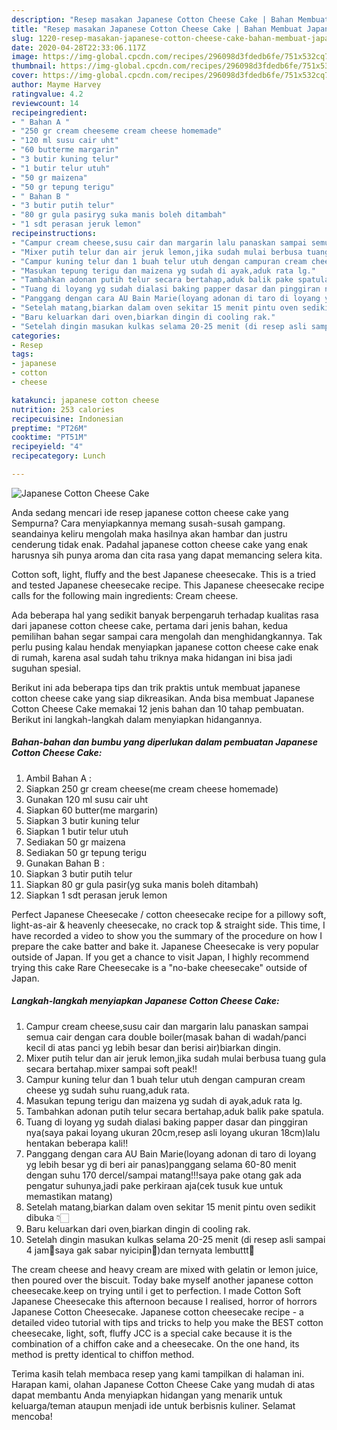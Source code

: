 ```yaml
---
description: "Resep masakan Japanese Cotton Cheese Cake | Bahan Membuat Japanese Cotton Cheese Cake Yang Sempurna"
title: "Resep masakan Japanese Cotton Cheese Cake | Bahan Membuat Japanese Cotton Cheese Cake Yang Sempurna"
slug: 1220-resep-masakan-japanese-cotton-cheese-cake-bahan-membuat-japanese-cotton-cheese-cake-yang-sempurna
date: 2020-04-28T22:33:06.117Z
image: https://img-global.cpcdn.com/recipes/296098d3fdedb6fe/751x532cq70/japanese-cotton-cheese-cake-foto-resep-utama.jpg
thumbnail: https://img-global.cpcdn.com/recipes/296098d3fdedb6fe/751x532cq70/japanese-cotton-cheese-cake-foto-resep-utama.jpg
cover: https://img-global.cpcdn.com/recipes/296098d3fdedb6fe/751x532cq70/japanese-cotton-cheese-cake-foto-resep-utama.jpg
author: Mayme Harvey
ratingvalue: 4.2
reviewcount: 14
recipeingredient:
- " Bahan A "
- "250 gr cream cheeseme cream cheese homemade"
- "120 ml susu cair uht"
- "60 butterme margarin"
- "3 butir kuning telur"
- "1 butir telur utuh"
- "50 gr maizena"
- "50 gr tepung terigu"
- " Bahan B "
- "3 butir putih telur"
- "80 gr gula pasiryg suka manis boleh ditambah"
- "1 sdt perasan jeruk lemon"
recipeinstructions:
- "Campur cream cheese,susu cair dan margarin lalu panaskan sampai semua cair dengan cara double boiler(masak bahan di wadah/panci kecil di atas panci yg lebih besar dan berisi air)biarkan dingin."
- "Mixer putih telur dan air jeruk lemon,jika sudah mulai berbusa tuang gula secara bertahap.mixer sampai soft peak!!"
- "Campur kuning telur dan 1 buah telur utuh dengan campuran cream cheese yg sudah suhu ruang,aduk rata."
- "Masukan tepung terigu dan maizena yg sudah di ayak,aduk rata lg."
- "Tambahkan adonan putih telur secara bertahap,aduk balik pake spatula."
- "Tuang di loyang yg sudah dialasi baking papper dasar dan pinggiran nya(saya pakai loyang ukuran 20cm,resep asli loyang ukuran 18cm)lalu hentakan beberapa kali!!"
- "Panggang dengan cara AU Bain Marie(loyang adonan di taro di loyang yg lebih besar yg di beri air panas)panggang selama 60-80 menit dengan suhu 170 dercel/sampai matang!!!saya pake otang gak ada pengatur suhunya,jadi pake perkiraan aja(cek tusuk kue untuk memastikan matang)"
- "Setelah matang,biarkan dalam oven sekitar 15 menit pintu oven sedikit dibuka 👇🏻"
- "Baru keluarkan dari oven,biarkan dingin di cooling rak."
- "Setelah dingin masukan kulkas selama 20-25 menit (di resep asli sampai 4 jam🙈saya gak sabar nyicipin🤭)dan ternyata lembuttt🤤"
categories:
- Resep
tags:
- japanese
- cotton
- cheese

katakunci: japanese cotton cheese 
nutrition: 253 calories
recipecuisine: Indonesian
preptime: "PT26M"
cooktime: "PT51M"
recipeyield: "4"
recipecategory: Lunch

---
```



![Japanese Cotton Cheese Cake](https://img-global.cpcdn.com/recipes/296098d3fdedb6fe/751x532cq70/japanese-cotton-cheese-cake-foto-resep-utama.jpg)

Anda sedang mencari ide resep japanese cotton cheese cake yang Sempurna? Cara menyiapkannya memang susah-susah gampang. seandainya keliru mengolah maka hasilnya akan hambar dan justru cenderung tidak enak. Padahal japanese cotton cheese cake yang enak harusnya sih punya aroma dan cita rasa yang dapat memancing selera kita.

Cotton soft, light, fluffy and the best Japanese cheesecake. This is a tried and tested Japanese cheesecake recipe. This Japanese cheesecake recipe calls for the following main ingredients: Cream cheese.

Ada beberapa hal yang sedikit banyak berpengaruh terhadap kualitas rasa dari japanese cotton cheese cake, pertama dari jenis bahan, kedua pemilihan bahan segar sampai cara mengolah dan menghidangkannya. Tak perlu pusing kalau hendak menyiapkan japanese cotton cheese cake enak di rumah, karena asal sudah tahu triknya maka hidangan ini bisa jadi suguhan spesial.


Berikut ini ada beberapa tips dan trik praktis untuk membuat japanese cotton cheese cake yang siap dikreasikan. Anda bisa membuat Japanese Cotton Cheese Cake memakai 12 jenis bahan dan 10 tahap pembuatan. Berikut ini langkah-langkah dalam menyiapkan hidangannya.

<!--inarticleads1-->

##### Bahan-bahan dan bumbu yang diperlukan dalam pembuatan Japanese Cotton Cheese Cake:

1. Ambil  Bahan A :
1. Siapkan 250 gr cream cheese(me cream cheese homemade)
1. Gunakan 120 ml susu cair uht
1. Siapkan 60 butter(me margarin)
1. Siapkan 3 butir kuning telur
1. Siapkan 1 butir telur utuh
1. Sediakan 50 gr maizena
1. Sediakan 50 gr tepung terigu
1. Gunakan  Bahan B :
1. Siapkan 3 butir putih telur
1. Siapkan 80 gr gula pasir(yg suka manis boleh ditambah)
1. Siapkan 1 sdt perasan jeruk lemon


Perfect Japanese Cheesecake / cotton cheesecake recipe for a pillowy soft, light-as-air &amp; heavenly cheesecake, no crack top &amp; straight side. This time, I have recorded a video to show you the summary of the procedure on how I prepare the cake batter and bake it. Japanese Cheesecake is very popular outside of Japan. If you get a chance to visit Japan, I highly recommend trying this cake Rare Cheesecake is a &#34;no-bake cheesecake&#34; outside of Japan. 

<!--inarticleads2-->

##### Langkah-langkah menyiapkan Japanese Cotton Cheese Cake:

1. Campur cream cheese,susu cair dan margarin lalu panaskan sampai semua cair dengan cara double boiler(masak bahan di wadah/panci kecil di atas panci yg lebih besar dan berisi air)biarkan dingin.
1. Mixer putih telur dan air jeruk lemon,jika sudah mulai berbusa tuang gula secara bertahap.mixer sampai soft peak!!
1. Campur kuning telur dan 1 buah telur utuh dengan campuran cream cheese yg sudah suhu ruang,aduk rata.
1. Masukan tepung terigu dan maizena yg sudah di ayak,aduk rata lg.
1. Tambahkan adonan putih telur secara bertahap,aduk balik pake spatula.
1. Tuang di loyang yg sudah dialasi baking papper dasar dan pinggiran nya(saya pakai loyang ukuran 20cm,resep asli loyang ukuran 18cm)lalu hentakan beberapa kali!!
1. Panggang dengan cara AU Bain Marie(loyang adonan di taro di loyang yg lebih besar yg di beri air panas)panggang selama 60-80 menit dengan suhu 170 dercel/sampai matang!!!saya pake otang gak ada pengatur suhunya,jadi pake perkiraan aja(cek tusuk kue untuk memastikan matang)
1. Setelah matang,biarkan dalam oven sekitar 15 menit pintu oven sedikit dibuka 👇🏻
1. Baru keluarkan dari oven,biarkan dingin di cooling rak.
1. Setelah dingin masukan kulkas selama 20-25 menit (di resep asli sampai 4 jam🙈saya gak sabar nyicipin🤭)dan ternyata lembuttt🤤


The cream cheese and heavy cream are mixed with gelatin or lemon juice, then poured over the biscuit. Today bake myself another japanese cotton cheesecake.keep on trying until i get to perfection. I made Cotton Soft Japanese Cheesecake this afternoon because I realised, horror of horrors Japanese Cotton Cheesecake. Japanese cotton cheesecake recipe - a detailed video tutorial with tips and tricks to help you make the BEST cotton cheesecake, light, soft, fluffy JCC is a special cake because it is the combination of a chiffon cake and a cheesecake. On the one hand, its method is pretty identical to chiffon method. 

Terima kasih telah membaca resep yang kami tampilkan di halaman ini. Harapan kami, olahan Japanese Cotton Cheese Cake yang mudah di atas dapat membantu Anda menyiapkan hidangan yang menarik untuk keluarga/teman ataupun menjadi ide untuk berbisnis kuliner. Selamat mencoba!
